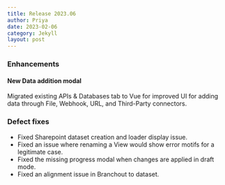 ```yaml
---
title: Release 2023.06
author: Priya
date: 2023-02-06
category: Jekyll
layout: post
---
```


### Enhancements

#### New Data addition modal
Migrated existing APIs & Databases tab to Vue for improved UI for adding data through File, Webhook, URL, and Third-Party connectors.

### Defect fixes

* Fixed Sharepoint dataset creation and loader display issue.
* Fixed an issue where renaming a View would show error motifs for a legitimate case.
* Fixed the missing progress modal when changes are applied in draft mode.
* Fixed an alignment issue in Branchout to dataset.